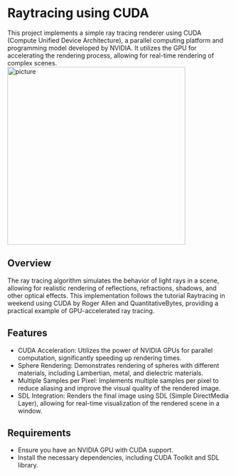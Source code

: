 # Raytracing using CUDA
This project implements a simple ray tracing renderer using CUDA (Compute Unified Device Architecture), a parallel computing platform and programming model developed by NVIDIA. It utilizes the GPU for accelerating the rendering process, allowing for real-time rendering of complex scenes.
<img src="./Raytracer-CUDA/rendered_image.ppm" width="400px" alt="picture">

## Overview
The ray tracing algorithm simulates the behavior of light rays in a scene, allowing for realistic rendering of reflections, refractions, shadows, and other optical effects. This implementation follows the tutorial Raytracing in weekend using CUDA by Roger Allen and QuantitativeBytes, providing a practical example of GPU-accelerated ray tracing.

## Features
- CUDA Acceleration: Utilizes the power of NVIDIA GPUs for parallel computation, significantly speeding up rendering times.
- Sphere Rendering: Demonstrates rendering of spheres with different materials, including Lambertian, metal, and dielectric materials.
- Multiple Samples per Pixel: Implements multiple samples per pixel to reduce aliasing and improve the visual quality of the rendered image.
- SDL Integration: Renders the final image using SDL (Simple DirectMedia Layer), allowing for real-time visualization of the rendered scene in a window.

## Requirements
- Ensure you have an NVIDIA GPU with CUDA support.
- Install the necessary dependencies, including CUDA Toolkit and SDL library.
